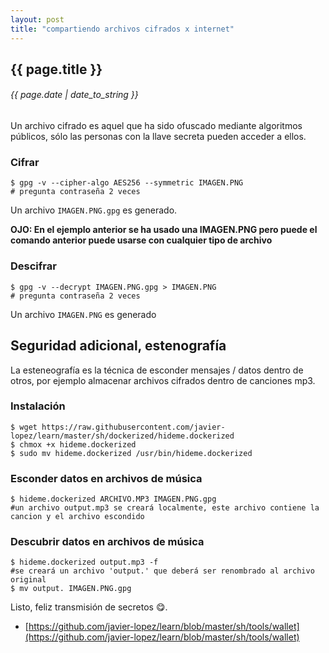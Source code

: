 ```yaml
---
layout: post
title: "compartiendo archivos cifrados x internet"
---
```


## {{ page.title }}

###### {{ page.date | date_to_string }}

Un archivo cifrado es aquel que ha sido ofuscado mediante algoritmos públicos,
sólo las personas con la llave secreta pueden acceder a ellos.

### Cifrar

    $ gpg -v --cipher-algo AES256 --symmetric IMAGEN.PNG
    # pregunta contraseña 2 veces

Un archivo `IMAGEN.PNG.gpg` es generado.

**OJO: En el ejemplo anterior se ha usado una IMAGEN.PNG pero puede el comando anterior puede usarse con cualquier tipo de archivo**

### Descifrar

    $ gpg -v --decrypt IMAGEN.PNG.gpg > IMAGEN.PNG
    # pregunta contraseña 2 veces

Un archivo `IMAGEN.PNG` es generado

## Seguridad adicional, estenografía

La esteneografía es la técnica de esconder mensajes / datos dentro de otros,
por ejemplo almacenar archivos cifrados dentro de canciones mp3.

### Instalación

    $ wget https://raw.githubusercontent.com/javier-lopez/learn/master/sh/dockerized/hideme.dockerized
    $ chmox +x hideme.dockerized
    $ sudo mv hideme.dockerized /usr/bin/hideme.dockerized

### Esconder datos en archivos de música

    $ hideme.dockerized ARCHIVO.MP3 IMAGEN.PNG.gpg
    #un archivo output.mp3 se creará localmente, este archivo contiene la cancion y el archivo escondido

### Descubrir datos en archivos de música

    $ hideme.dockerized output.mp3 -f
    #se creará un archivo 'output.' que deberá ser renombrado al archivo original
    $ mv output. IMAGEN.PNG.gpg

Listo, feliz transmisión de secretos &#128523;.

- [https://github.com/javier-lopez/learn/blob/master/sh/tools/wallet](https://github.com/javier-lopez/learn/blob/master/sh/tools/wallet)
